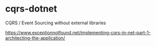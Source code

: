 # cqrs-dotnet
CQRS / Event Sourcing without external libraries

https://www.exceptionnotfound.net/implementing-cqrs-in-net-part-1-architecting-the-application/
